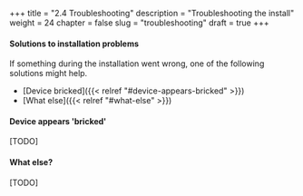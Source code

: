 +++
title = "2.4 Troubleshooting"
description = "Troubleshooting the install"
weight = 24
chapter = false
slug = "troubleshooting"
draft = true
+++

#### Solutions to installation problems
If something during the installation went wrong, one of the following solutions might help.

* [Device bricked]({{< relref "#device-appears-bricked" >}})
* [What else]({{< relref "#what-else" >}})

#### Device appears 'bricked'

[TODO]

#### What else?

[TODO]



